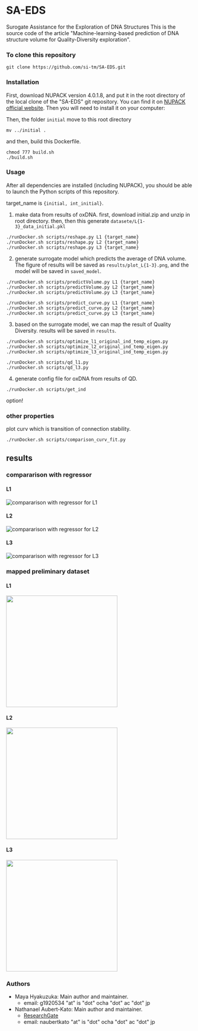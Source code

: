 # SA-EDS
Surogate Assistance for the Exploration of DNA Structures
This is the source code of the article "Machine-learning-based prediction of DNA structure volume for Quality-Diversity exploration".

### To clone this repository
```
git clone https://github.com/si-tm/SA-EDS.git
```
### Installation
First, download NUPACK version 4.0.1.8, and put it in the root directory of the local clone of the "SA-EDS" git repository. You can find it on [NUPACK official website](https://www.nupack.org/). Then you will need to install it on your computer:
<!-- ```
tar xvf nupack-4.0.1.8.tar.gz
cd nupack-4.0.1.8
``` -->
Then, the folder `initial` move to this root directory
```
mv ../initial .
```
and then, build this Dockerfile.
<!-- ```
cd oxDNA
mkdir build && cd build
cmake .. && make -j 20
cmake .. && make -j4
``` -->
```
chmod 777 build.sh
./build.sh
```

### Usage

After all dependencies are installed (including NUPACK), you should be able to launch the Python scripts of this repository.

target_name is `{initial, int_initial}`.

1. make data from results of oxDNA. 
first, download initial.zip and unzip in root directory.
then, 
then this generate `datasete/L{1-3}_data_initial.pkl`
```
./runDocker.sh scripts/reshape.py L1 {target_name}
./runDocker.sh scripts/reshape.py L2 {target_name}
./runDocker.sh scripts/reshape.py L3 {target_name}
```

2. generate surrogate model which predicts the average of DNA volume.
The figure of results will be saved as `results/plot_L{1-3}.png`, and the model will be saved in `saved_model`.
```
./runDocker.sh scripts/predictVolume.py L1 {target_name}
./runDocker.sh scripts/predictVolume.py L2 {target_name}
./runDocker.sh scripts/predictVolume.py L3 {target_name}

./runDocker.sh scripts/predict_curve.py L1 {target_name}
./runDocker.sh scripts/predict_curve.py L2 {target_name}
./runDocker.sh scripts/predict_curve.py L3 {target_name}
```

3. based on the surrogate model, we can map the result of Quality Diversity.
results will be saved in `results`.
```
./runDocker.sh scripts/optimize_l1_original_ind_temp_eigen.py 
./runDocker.sh scripts/optimize_l2_original_ind_temp_eigen.py 
./runDocker.sh scripts/optimize_l3_original_ind_temp_eigen.py 

./runDocker.sh scripts/qd_l1.py 
./runDocker.sh scripts/qd_l3.py 
```

4. generate config file for oxDNA from results of QD.
```
./runDocker.sh scripts/get_ind
```
option!

### other properties

plot curv which is transition of connection stability.
```
./runDocker.sh scripts/comparison_curv_fit.py
```

## results
### compararison with regressor
#### L1
![compararison with regressor for L1](fig/regressor_scores_L1.png)  
#### L2
![compararison with regressor for L2](fig/regressor_scores_L2.png)  
#### L3
![compararison with regressor for L3](fig/regressor_scores_L3.png)  

### mapped preliminary dataset
#### L1
<img src="fig/performancesGrid_L1.png" width="300">

#### L2
<img src="fig/performancesGrid_L2.png" width="300">

#### L3
<img src="fig/performancesGrid_L3.png" width="300">


### Authors
- Maya Hyakuzuka: Main author and maintainer.
    - email: g1920534 "at" is "dot" ocha "dot" ac "dot" jp
- Nathanael Aubert-Kato: Main author and maintainer.
    - [ResearchGate](https://www.researchgate.net/profile/Nathanael-Aubert-Kato)
    - email: naubertkato "at" is "dot" ocha "dot" ac "dot" jp

